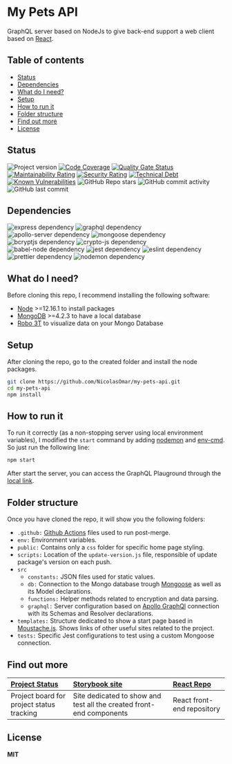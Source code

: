# My Pets API
GraphQL server based on NodeJs to give back-end support a web client based on [React](https://my-pets-prod.netlify.app/).

## Table of contents

- [Status](#status)
- [Dependencies](#dependencies)
- [What do I need?](#what-do-i-need)
- [Setup](#setup)
- [How to run it](#how-to-run-it)
- [Folder structure](#folder-structure)
- [Find out more](#find-out-more)
- [License](#license)

## Status

![Project version][badge-repo-version]
[![Code Coverage][badge-code-coverage]][link-code-coverage]
[![Quality Gate Status][badge-soundcloud-quality]][link-soundcloud-status]
[![Maintainability Rating][badge-soundcloud-maintanibility]][link-soundcloud-status]
[![Security Rating][badge-soundcloud-security]][link-soundcloud-status]
[![Technical Debt][badge-soundcloud-tech-debt]][link-soundcloud-status]
[![Known Vulnerabilities][badge-snyk-status]][link-snyk-status]
![GitHub Repo stars][badge-github-repo-stars]
![GitHub commit activity][badge-github-commits]
![GitHub last commit][badge-github-last-commit]

[badge-repo-version]: https://img.shields.io/github/package-json/v/nicolasomar/my-pets-api?label=version&logo=npm&color=success
[badge-code-coverage]: https://img.shields.io/codecov/c/github/nicolasomar/my-pets-api?label=coverage&logo=codecov
[link-code-coverage]: https://app.codecov.io/gh/NicolasOmar/my-pets-api
[badge-soundcloud-quality]: https://sonarcloud.io/api/project_badges/measure?project=NicolasOmar_my-pets-api&metric=alert_status
[badge-soundcloud-maintanibility]: https://sonarcloud.io/api/project_badges/measure?project=NicolasOmar_my-pets-api&metric=sqale_rating
[badge-soundcloud-security]: https://sonarcloud.io/api/project_badges/measure?project=NicolasOmar_my-pets-api&metric=security_rating
[badge-soundcloud-tech-debt]: https://sonarcloud.io/api/project_badges/measure?project=NicolasOmar_my-pets-api&metric=sqale_index
[link-soundcloud-status]: https://sonarcloud.io/summary/new_code?id=NicolasOmar_my-pets-api
[badge-snyk-status]: https://img.shields.io/snyk/vulnerabilities/github/nicolasomar/my-pets-api?logo=snyk
[link-snyk-status]: https://snyk.io/test/github/nicolasomar/my-pets-api
[badge-github-repo-stars]: https://img.shields.io/github/stars/nicolasomar/my-pets-api?label=stars&logo=github&labelColor=535353&style=flat
[badge-github-commits]: https://img.shields.io/github/commit-activity/m/nicolasomar/my-pets-api?logo=github
[badge-github-last-commit]: https://img.shields.io/github/last-commit/nicolasomar/my-pets-api?logo=github

## Dependencies
![express dependency][badge-dependency-express]
![graphql dependency][badge-dependency-graphql]
![apollo-server dependency][badge-dependency-apollo-server]
![mongoose dependency][badge-dependency-mongoose]
![bcryptjs dependency][badge-dependency-bcryptjs]
![crypto-js dependency][badge-dependency-crypto-js]
![babel-node dependency][badge-dependency-babel-node]
![jest dependency][badge-dependency-jest]
![eslint dependency][badge-dependency-eslint]
![prettier dependency][badge-dependency-prettier]
![nodemon dependency][badge-dependency-nodemon]

[badge-dependency-express]: https://img.shields.io/github/package-json/dependency-version/nicolasomar/my-pets-api/express/main?logo=express
[badge-dependency-graphql]: https://img.shields.io/github/package-json/dependency-version/nicolasomar/my-pets-api/graphql/main?logo=graphql
[badge-dependency-apollo-server]: https://img.shields.io/github/package-json/dependency-version/nicolasomar/my-pets-api/apollo-server-express/main?logo=apollographql
[badge-dependency-mongoose]: https://img.shields.io/github/package-json/dependency-version/nicolasomar/my-pets-api/mongoose/main?logo=mongoose
[badge-dependency-bcryptjs]: https://img.shields.io/github/package-json/dependency-version/nicolasomar/my-pets-api/bcryptjs/main
[badge-dependency-crypto-js]: https://img.shields.io/github/package-json/dependency-version/nicolasomar/my-pets-api/crypto-js/main
[badge-dependency-babel-node]: https://img.shields.io/github/package-json/dependency-version/nicolasomar/my-pets-api/@babel/node/main?logo=babel
[badge-dependency-jest]: https://img.shields.io/github/package-json/dependency-version/nicolasomar/my-pets-api/dev/jest/main?logo=jest
[badge-dependency-eslint]: https://img.shields.io/github/package-json/dependency-version/nicolasomar/my-pets-api/dev/eslint/main?logo=eslint
[badge-dependency-prettier]: https://img.shields.io/github/package-json/dependency-version/nicolasomar/my-pets-api/dev/prettier/main?logo=prettier
[badge-dependency-nodemon]: https://img.shields.io/github/package-json/dependency-version/nicolasomar/my-pets-api/dev/nodemon/main?logo=nodemon

## What do I need?
Before cloning this repo, I recommend installing the following software:
- [Node](https://nodejs.org/en/download/) >=12.16.1 to install packages
- [MongoDB](https://www.mongodb.com/download-center/community) >=4.2.3 to have a local database
- [Robo 3T](https://robomongo.org/download) to visualize data on your Mongo Database

## Setup
After cloning the repo, go to the created folder and install the node packages.
```sh
git clone https://github.com/NicolasOmar/my-pets-api.git
cd my-pets-api
npm install
```

## How to run it
To run it correctly (as a non-stopping server using local environment variables), I modified the `start` command by adding [nodemon](https://www.npmjs.com/package/nodemon) and [env-cmd](https://www.npmjs.com/package/env-cmd). So just run the following line:
```sh
npm start
```
After start the server, you can access the GraphQL Plauground through the [local link](http://localhost:4000/graphql).

## Folder structure
Once you have cloned the repo, it will show you the following folders:
- `.github:` [Github Actions](https://github.com/features/actions) files used to run post-merge.
- `env:` Environment variables.
- `public:` Contains only a `css` folder for specific home page styling.
- `scripts:` Location of the `update-version.js` file, responsible of update package's version on each push.
- `src`
  - `constants:` JSON files used for static values.
  - `db:` Connection to the Mongo database trough [Mongoose](https://mongoosejs.com/) as well as its Model declarations.
  - `functions:` Helper methods related to encryption and data parsing.
  - `graphql:` Server configuration based on [Apollo GraphQl](https://www.apollographql.com/) connection with its Schemas and Resolver declarations.
- `templates:` Structure dedicated to show a start page based in [Moustache.js](https://github.com/janl/mustache.js). Shows links of other useful sites related to the project.
- `tests:` Specific Jest configurations to test using a custom Mongoose connection.

## Find out more
| [Project Status](https://github.com/users/NicolasOmar/projects/1/views/1) | [Storybook site](https://my-pets-storybook.netlify.app/) | [React Repo](https://github.com/NicolasOmar/my-pets) |
| :--- | :--- | :--- |
| Project board for project status tracking | Site dedicated to show and test all the created front-end components | React front-end repository |

## License
**MIT**